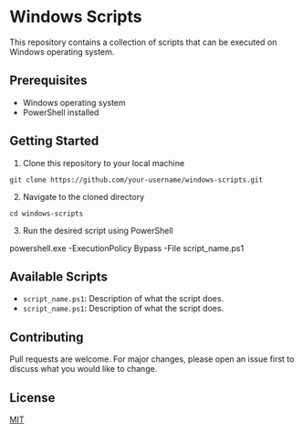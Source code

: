 # Windows Scripts

This repository contains a collection of scripts that can be executed on Windows operating system.

## Prerequisites

- Windows operating system
- PowerShell installed

## Getting Started

1. Clone this repository to your local machine
```
git clone https://github.com/your-username/windows-scripts.git
```
2. Navigate to the cloned directory
```
cd windows-scripts
```
3. Run the desired script using PowerShell

powershell.exe -ExecutionPolicy Bypass -File script_name.ps1


## Available Scripts

- `script_name.ps1`: Description of what the script does.
- `script_name.ps1`: Description of what the script does.

## Contributing

Pull requests are welcome. For major changes, please open an issue first to discuss what you would like to change.

## License

[MIT](https://choosealicense.com/licenses/mit/)
